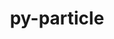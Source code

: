 ---
title: "py-particle"
layout: cache
categories: [package, develop]
meta: {"versions": ["0.25.2"], "compilers": ["gcc@=11.4.0"], "oss": ["ubuntu22.04"], "platforms": ["linux"], "targets": ["x86_64_v3"], "stacks": ["hep", "root"], "num_specs": 7, "num_specs_by_stack": {"hep": 7, "root": 7}}
spec_details: [{"hash": "bpyw2aldud4v6mrgtcgeygsqo6kxa55n", "compiler": "gcc@=11.4.0", "versions": ["0.25.2"], "os": "ubuntu22.04", "platform": "linux", "target": "x86_64_v3", "variants": ["build_system=python_pip"], "stacks": ["hep", "root"], "size": "-", "tarball": "https://binaries.spack.io/develop/build_cache/linux-ubuntu22.04-x86_64_v3/gcc-11.4.0/py-particle-0.25.2/linux-ubuntu22.04-x86_64_v3-gcc-11.4.0-py-particle-0.25.2-bpyw2aldud4v6mrgtcgeygsqo6kxa55n.spack"}, {"hash": "du6t44tujyrfc4rf43ksio4alh6kaqdn", "compiler": "gcc@=11.4.0", "versions": ["0.25.2"], "os": "ubuntu22.04", "platform": "linux", "target": "x86_64_v3", "variants": ["build_system=python_pip"], "stacks": ["hep", "root"], "size": "-", "tarball": "https://binaries.spack.io/develop/build_cache/linux-ubuntu22.04-x86_64_v3/gcc-11.4.0/py-particle-0.25.2/linux-ubuntu22.04-x86_64_v3-gcc-11.4.0-py-particle-0.25.2-du6t44tujyrfc4rf43ksio4alh6kaqdn.spack"}, {"hash": "j2e65bo724xcyngudywvhvsitbqrvlxw", "compiler": "gcc@=11.4.0", "versions": ["0.25.2"], "os": "ubuntu22.04", "platform": "linux", "target": "x86_64_v3", "variants": ["build_system=python_pip"], "stacks": ["hep", "root"], "size": "-", "tarball": "https://binaries.spack.io/develop/build_cache/linux-ubuntu22.04-x86_64_v3/gcc-11.4.0/py-particle-0.25.2/linux-ubuntu22.04-x86_64_v3-gcc-11.4.0-py-particle-0.25.2-j2e65bo724xcyngudywvhvsitbqrvlxw.spack"}, {"hash": "kfyniw4wo4ldouslpw4yp7mdsv7vf4pu", "compiler": "gcc@=11.4.0", "versions": ["0.25.2"], "os": "ubuntu22.04", "platform": "linux", "target": "x86_64_v3", "variants": ["build_system=python_pip"], "stacks": ["hep", "root"], "size": "-", "tarball": "https://binaries.spack.io/develop/build_cache/linux-ubuntu22.04-x86_64_v3/gcc-11.4.0/py-particle-0.25.2/linux-ubuntu22.04-x86_64_v3-gcc-11.4.0-py-particle-0.25.2-kfyniw4wo4ldouslpw4yp7mdsv7vf4pu.spack"}, {"hash": "neosldlr3dydnb4gagdag3s3gyzasa4c", "compiler": "gcc@=11.4.0", "versions": ["0.25.2"], "os": "ubuntu22.04", "platform": "linux", "target": "x86_64_v3", "variants": ["build_system=python_pip"], "stacks": ["hep", "root"], "size": "-", "tarball": "https://binaries.spack.io/develop/build_cache/linux-ubuntu22.04-x86_64_v3/gcc-11.4.0/py-particle-0.25.2/linux-ubuntu22.04-x86_64_v3-gcc-11.4.0-py-particle-0.25.2-neosldlr3dydnb4gagdag3s3gyzasa4c.spack"}, {"hash": "qhf574i3kjcxt2rcnk3tvenzajbrt3bp", "compiler": "gcc@=11.4.0", "versions": ["0.25.2"], "os": "ubuntu22.04", "platform": "linux", "target": "x86_64_v3", "variants": ["build_system=python_pip"], "stacks": ["hep", "root"], "size": "-", "tarball": "https://binaries.spack.io/develop/build_cache/linux-ubuntu22.04-x86_64_v3/gcc-11.4.0/py-particle-0.25.2/linux-ubuntu22.04-x86_64_v3-gcc-11.4.0-py-particle-0.25.2-qhf574i3kjcxt2rcnk3tvenzajbrt3bp.spack"}, {"hash": "zwqlnegrwq7m33v25ygzbltxgshfxh6y", "compiler": "gcc@=11.4.0", "versions": ["0.25.2"], "os": "ubuntu22.04", "platform": "linux", "target": "x86_64_v3", "variants": ["build_system=python_pip"], "stacks": ["hep", "root"], "size": "-", "tarball": "https://binaries.spack.io/develop/build_cache/linux-ubuntu22.04-x86_64_v3/gcc-11.4.0/py-particle-0.25.2/linux-ubuntu22.04-x86_64_v3-gcc-11.4.0-py-particle-0.25.2-zwqlnegrwq7m33v25ygzbltxgshfxh6y.spack"}]
---